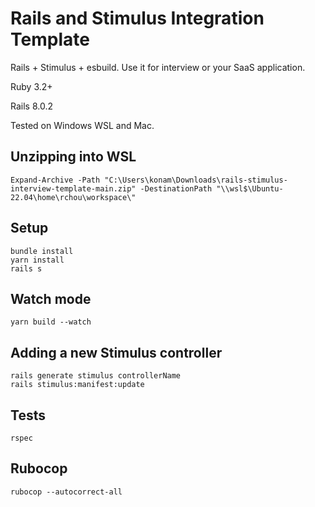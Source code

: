 # Rails and Stimulus Integration Template

Rails + Stimulus + esbuild. Use it for interview or your SaaS application.

Ruby 3.2+

Rails 8.0.2

Tested on Windows WSL and Mac.

## Unzipping into WSL

```
Expand-Archive -Path "C:\Users\konam\Downloads\rails-stimulus-interview-template-main.zip" -DestinationPath "\\wsl$\Ubuntu-22.04\home\rchou\workspace\"
```

## Setup
```
bundle install
yarn install
rails s
```

## Watch mode

```
yarn build --watch
```

## Adding a new Stimulus controller
```
rails generate stimulus controllerName
rails stimulus:manifest:update
```

## Tests

```
rspec
```

## Rubocop

```
rubocop --autocorrect-all
```

